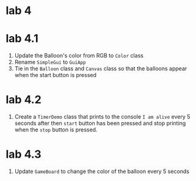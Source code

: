 # lab 4

# lab 4.1 

1. Update the Balloon's color from RGB to `Color` class
2. Rename `SimpleGui` to `GuiApp`
3. Tie in the `Balloon` class and `Canvas` class so that the balloons appear when the start button is pressed

# lab 4.2 

1. Create a `TimerDemo` class that prints to the console `I am alive` every 5 seconds after then `start` button has been pressed and stop printing when the `stop` button is pressed.

# lab 4.3

1. Update `GameBoard` to change the color of the balloon every 5 seconds
